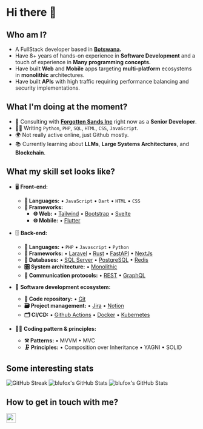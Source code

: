 # Hi there 👋

## Who am I?

- A FullStack developer based in **[Botswana](https://en.wikipedia.org/wiki/Botswana).**
- Have 8+ years of hands-on experience in **Software Development** and a touch of experience in **Many programming concepts.**
- Have built **Web** and **Mobile** apps targeting **multi-platform** ecosystems in **monolithic** architectures.
- Have built **APIs** with high traffic requiring performance balancing and security implementations.

## What I'm doing at the moment?

- 🏢 Consulting with **[Forgotten Sands Inc](https://forgottensands.ink)** right now as a **Senior Developer**.
- 👨‍💻 Writing `Python`, `PHP`, `SQL`, `HTML`, `CSS`, `JavaScript`.
- 🌍 Not really active online, just Github mostly.
- 📚 Currently learning about **LLMs**, **Large Systems Architectures**, and **Blockchain**.

## What my skill set looks like?

- 🖥 **Front-end:**
  - **📜 Languages:** • `JavaScript` • `Dart` • `HTML` • `CSS`
  - **🔬 Frameworks:**  
    - **🌐 Web:** • [Tailwind](https://tailwindcss.com/) • [Bootstrap](https://getbootstrap.com/) • [Svelte](https://svelte.dev/) 
    - **🌐 Mobile:** • [Flutter](https://flutter.dev/)

- 🗄️ **Back-end:**
  - **📜 Languages:** • `PHP` • `Javascript` • `Python`
  - **🔭 Frameworks:** • [Laravel](https://laravel.com/) • [Rust](https://www.rust-lang.org/) • [FastAPI](https://fastapi.tiangolo.com/) • [NextJs](https://nextjs.org/)
  - **💾 Databases:** • [SQL Server](https://www.microsoft.com/en-us/sql-server/sql-server-2019) • [PostgreSQL](https://www.postgresql.org/) • [Redis](https://redis.io/)
  - **🎛 System architecture:** • [Monolithic](https://microservices.io/patterns/monolithic.html)
  - **🔌 Communication protocols:** • [REST](https://docs.microsoft.com/en-us/azure/architecture/best-practices/api-design) • [GraphQL](https://git-scm.com/)
- 🎡 **Software development ecosystem:**
  - **📁 Code repository:** • [Git](https://git-scm.com/)
  - **🗃 Project management:** • [Jira](https://www.atlassian.com/software/jira/) • [Notion](https://www.notion.so/)
  - **🗂 CI/CD:** • [Github Actions](https://github.com/features/actions) • [Docker](https://www.docker.com/) • [Kubernetes](https://kubernetes.io/)
- 🧙‍♂️ **Coding pattern & principles:**
  - **⚒ Patterns:** • MVVM • MVC
  - **🗜 Principles:** • Composition over Inheritance • YAGNI • SOLID

  
## Some interesting stats  

<!--Github Stats-->
<p float="left">
<img src="https://github-readme-streak-stats.herokuapp.com/?user=blufox&theme=radical" alt="GitHub Streak" />
<img  alt="blufox's GitHub Stats" src="https://awesome-github-stats.azurewebsites.net/user-stats/blufox?cardType=level-alternate&theme=merko&preferLogin=false" />
<img  alt="blufox's GitHub Stats" src="https://awesome-github-stats.azurewebsites.net/user-stats/blufox?cardType=octocat&theme=merko&preferLogin=false" />
</p>

## How to get in touch with me?

<p left="center">
<a href="mailto:antiversebw@gmail.com">
  <img src="https://img.shields.io/badge/Gmail-D14836?style=for-the-badge&logo=gmail&logoColor=white" height=25>
</a>
</p>
